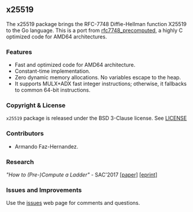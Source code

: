 ## x25519

The x25519 package brings the RFC-7748 Diffie-Hellman function X25519 to the Go language.
This is a port from  [rfc7748_precomputed](https://github.com/armfazh/rfc7748_precomputed), a highly C optimized code for AMD64 architectures.

### Features

* Fast and optimized code for AMD64 architecture.
* Constant-time implementation.
* Zero dynamic memory allocations. No variables escape to the heap.
* It supports MULX+ADX fast integer instructions; otherwise, it fallbacks to common 64-bit instructions.

### Copyright & License

`x25519` package is released under the BSD 3-Clause license. See [LICENSE](../LICENSE)


### Contributors

* Armando Faz-Hernandez.

### Research

*"How to (Pre-)Compute a Ladder"* - SAC'2017  [[paper]](https://doi.org/10.1007/978-3-319-72565-9_9) [[eprint]](https://ia.cr/2017/264)

### Issues and Improvements

Use the [issues](../issues) web page for comments and questions.
